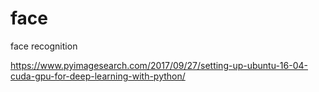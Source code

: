 # face
face recognition

https://www.pyimagesearch.com/2017/09/27/setting-up-ubuntu-16-04-cuda-gpu-for-deep-learning-with-python/
